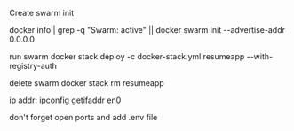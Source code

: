 Create swarm init

docker info | grep -q "Swarm: active" || docker swarm init --advertise-addr 0.0.0.0

run swarm
docker stack deploy -c docker-stack.yml resumeapp --with-registry-auth

delete swarm
docker stack rm resumeapp

ip addr:
ipconfig getifaddr en0

don't forget open ports and add .env file
